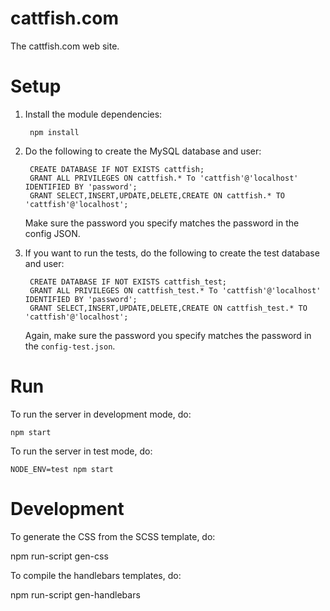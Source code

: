 cattfish.com
============

The cattfish.com web site.

Setup
=====

1. Install the module dependencies:

        npm install
    
2. Do the following to create the MySQL database and user:

        CREATE DATABASE IF NOT EXISTS cattfish;
        GRANT ALL PRIVILEGES ON cattfish.* To 'cattfish'@'localhost' IDENTIFIED BY 'password';
        GRANT SELECT,INSERT,UPDATE,DELETE,CREATE ON cattfish.* TO 'cattfish'@'localhost';

    Make sure the password you specify matches the password in the config JSON.

3. If you want to run the tests, do the following to create the test database and user:

        CREATE DATABASE IF NOT EXISTS cattfish_test;
        GRANT ALL PRIVILEGES ON cattfish_test.* To 'cattfish'@'localhost' IDENTIFIED BY 'password';
        GRANT SELECT,INSERT,UPDATE,DELETE,CREATE ON cattfish_test.* TO 'cattfish'@'localhost';

    Again, make sure the password you specify matches the password in the `config-test.json`.

Run
===

To run the server in development mode, do:

    npm start
    
To run the server in test mode, do:

    NODE_ENV=test npm start
    
Development
===========
To generate the CSS from the SCSS template, do:

   npm run-script gen-css

To compile the handlebars templates, do:

   npm run-script gen-handlebars